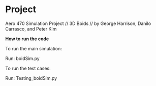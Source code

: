 # Project
Aero 470 Simulation Project // 3D Boids // by George Harrison, Danilo Carrasco, and Peter Kim


**How to run the code**

To run the main simulation:

Run: boidSim.py

To run the test cases:

Run: Testing_boidSim.py
